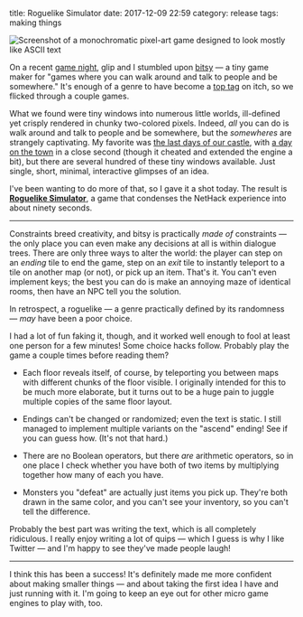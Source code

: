 title: Roguelike Simulator
date: 2017-12-09 22:59
category: release
tags: making things

<div class="prose-full-illustration">
<img src="{filename}/media/2017-12-09-roguelike-simulator/roguelike-simulator.png" alt="Screenshot of a monochromatic pixel-art game designed to look mostly like ASCII text">
</div>

On a recent [game night](content/2017-12-05-game-night-1-lisa-lisa-moop.markdown), glip and I stumbled upon [bitsy](https://ledoux.itch.io/bitsy) — a tiny game maker for "games where you can walk around and talk to people and be somewhere."  It's enough of a genre to have become a [top tag](https://itch.io/games/tag-bitsy) on itch, so we flicked through a couple games.

What we found were tiny windows into numerous little worlds, ill-defined yet crisply rendered in chunky two-colored pixels.  Indeed, _all_ you can do is walk around and talk to people and be somewhere, but the _somewheres_ are strangely captivating.  My favorite was [the last days of our castle](https://candle.itch.io/castle), with [a day on the town](https://seansleblanc.itch.io/a-day-on-the-town) in a close second (though it cheated and extended the engine a bit), but there are several hundred of these tiny windows available.  Just single, short, minimal, interactive glimpses of an idea.

I've been wanting to do more of that, so I gave it a shot today.  The result is [**Roguelike Simulator**](https://eevee.itch.io/roguelike-simulator), a game that condenses the NetHack experience into about ninety seconds.

<!-- more -->

----

Constraints breed creativity, and bitsy is practically _made of_ constraints — the only place you can even make any decisions at all is within dialogue trees.  There are only three ways to alter the world: the player can step on an _ending_ tile to end the game, step on an _exit_ tile to instantly teleport to a tile on another map (or not), or pick up an item.  That's it.  You can't even implement keys; the best you can do is make an annoying maze of identical rooms, then have an NPC tell you the solution.

In retrospect, a roguelike — a genre practically defined by its randomness — _may_ have been a poor choice.

I had a lot of fun faking it, though, and it worked well enough to fool at least one person for a few minutes!  Some choice hacks follow.  Probably play the game a couple times before reading them?

- Each floor reveals itself, of course, by teleporting you between maps with different chunks of the floor visible.  I originally intended for this to be much more elaborate, but it turns out to be a huge pain to juggle multiple copies of the same floor layout.

- Endings can't be changed or randomized; even the text is static.  I still managed to implement multiple variants on the "ascend" ending!  See if you can guess how.  (It's not that hard.)

- There are no Boolean operators, but there _are_ arithmetic operators, so in one place I check whether you have both of two items by multiplying together how many of each you have.

- Monsters you "defeat" are actually just items you pick up.  They're both drawn in the same color, and you can't see your inventory, so you can't tell the difference.

Probably the best part was writing the text, which is all completely ridiculous.  I really enjoy writing a lot of quips — which I guess is why I like Twitter — and I'm happy to see they've made people laugh!

----

I think this has been a success!  It's definitely made me more confident about making smaller things — and about taking the first idea I have and just running with it.  I'm going to keep an eye out for other micro game engines to play with, too.
